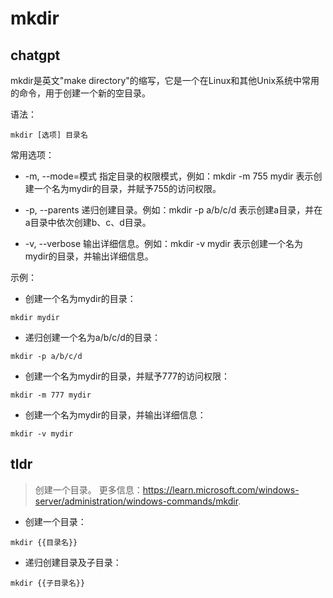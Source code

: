 # mkdir 
## chatgpt 
mkdir是英文"make directory"的缩写，它是一个在Linux和其他Unix系统中常用的命令，用于创建一个新的空目录。

语法：
```
mkdir [选项] 目录名
```

常用选项：

- -m, --mode=模式
  指定目录的权限模式，例如：mkdir -m 755 mydir 表示创建一个名为mydir的目录，并赋予755的访问权限。

- -p, --parents
  递归创建目录。例如：mkdir -p a/b/c/d 表示创建a目录，并在a目录中依次创建b、c、d目录。

- -v, --verbose
  输出详细信息。例如：mkdir -v mydir 表示创建一个名为mydir的目录，并输出详细信息。

示例：

- 创建一个名为mydir的目录：
```
mkdir mydir
```

- 递归创建一个名为a/b/c/d的目录：
```
mkdir -p a/b/c/d
```

- 创建一个名为mydir的目录，并赋予777的访问权限：
```
mkdir -m 777 mydir
```

- 创建一个名为mydir的目录，并输出详细信息：
```
mkdir -v mydir
``` 

## tldr 
 
> 创建一个目录。
> 更多信息：<https://learn.microsoft.com/windows-server/administration/windows-commands/mkdir>.

- 创建一个目录：

`mkdir {{目录名}}`

- 递归创建目录及子目录：

`mkdir {{子目录名}}`
